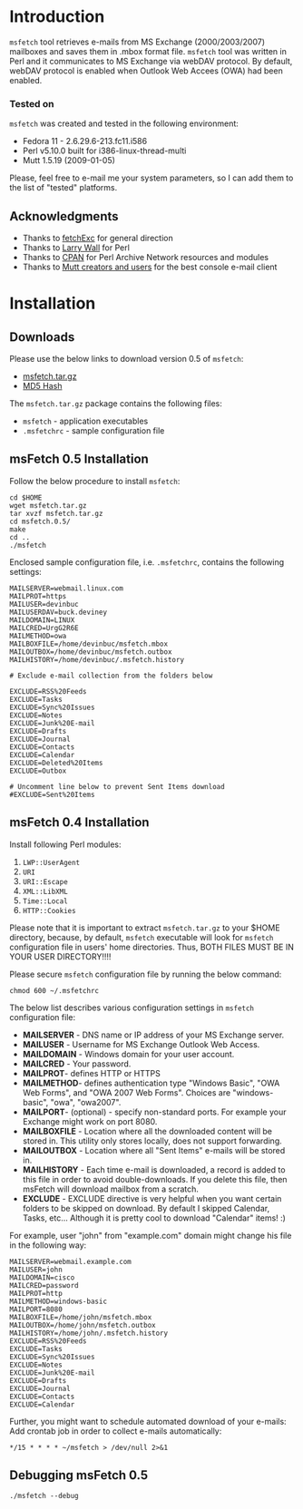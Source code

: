 Introduction
============

`msfetch` tool retrieves e-mails from MS Exchange (2000/2003/2007)
mailboxes and saves them in .mbox format file. `msfetch` tool was
written in Perl and it communicates to MS Exchange via webDAV protocol.
By default, webDAV protocol is enabled when Outlook Web Accees (OWA) had
been enabled.

### Tested on

`msfetch` was created and tested in the following environment:

-   Fedora 11 - 2.6.29.6-213.fc11.i586
-   Perl v5.10.0 built for i386-linux-thread-multi
-   Mutt 1.5.19 (2009-01-05)

Please, feel free to e-mail me your system parameters, so I can add them
to the list of "tested" platforms.

Acknowledgments
---------------

-   Thanks to [fetchExc](http://www.saunalahti.fi/juhrauti/index.html)
    for general direction
-   Thanks to [Larry Wall](http://www.perl.org/) for Perl
-   Thanks to [CPAN](http://www.cpan.org/) for Perl Archive Network
    resources and modules
-   Thanks to [Mutt creators and users](http://www.mutt.org/) for the
    best console e-mail client

Installation
============

Downloads
---------

Please use the below links to download version 0.5 of `msfetch`:

-   [msfetch.tar.gz]()
-   [MD5 Hash]()

The `msfetch.tar.gz` package contains the following files:

-   `msfetch` - application executables
-   `.msfetchrc` - sample configuration file

msFetch 0.5 Installation
------------------------

Follow the below procedure to install `msfetch`:

~~~~ {.prettyprint .lang-bash}
cd $HOME
wget msfetch.tar.gz
tar xvzf msfetch.tar.gz
cd msfetch.0.5/
make
cd ..
./msfetch
~~~~

Enclosed sample configuration file, i.e. `.msfetchrc`, contains the
following settings:

~~~~ {.prettyprint .lang-bash}
MAILSERVER=webmail.linux.com
MAILPROT=https
MAILUSER=devinbuc
MAILUSERDAV=buck.deviney
MAILDOMAIN=LINUX
MAILCRED=UrgG2R6E
MAILMETHOD=owa
MAILBOXFILE=/home/devinbuc/msfetch.mbox
MAILOUTBOX=/home/devinbuc/msfetch.outbox
MAILHISTORY=/home/devinbuc/.msfetch.history

# Exclude e-mail collection from the folders below

EXCLUDE=RSS%20Feeds
EXCLUDE=Tasks
EXCLUDE=Sync%20Issues
EXCLUDE=Notes
EXCLUDE=Junk%20E-mail
EXCLUDE=Drafts
EXCLUDE=Journal
EXCLUDE=Contacts
EXCLUDE=Calendar
EXCLUDE=Deleted%20Items
EXCLUDE=Outbox

# Uncomment line below to prevent Sent Items download
#EXCLUDE=Sent%20Items
~~~~

msFetch 0.4 Installation
------------------------

Install following Perl modules:

1.  `LWP::UserAgent`
2.  `URI`
3.  `URI::Escape`
4.  `XML::LibXML`
5.  `Time::Local`
6.  `HTTP::Cookies`

Please note that it is important to extract `msfetch.tar.gz` to your
\$HOME directory, because, by default, `msfetch` executable will look
for `msfetch` configuration file in users' home directories. Thus, BOTH
FILES MUST BE IN YOUR USER DIRECTORY!!!!

Please secure `msfetch` configuration file by running the below command:

~~~~ {.prettyprint .lang-bash}
chmod 600 ~/.msfetchrc
~~~~

The below list describes various configuration settings in `msfetch`
configuration file:

-   **MAILSERVER** - DNS name or IP address of your MS Exchange server.
-   **MAILUSER** - Username for MS Exchange Outlook Web Access.
-   **MAILDOMAIN** - Windows domain for your user account.
-   **MAILCRED** - Your password.
-   **MAILPROT**- defines HTTP or HTTPS
-   **MAILMETHOD**- defines authentication type "Windows Basic", "OWA
    Web Forms", and "OWA 2007 Web Forms". Choices are "windows-basic",
    "owa", "owa2007".
-   **MAILPORT**- (optional) - specify non-standard ports. For example
    your Exchange might work on port 8080.
-   **MAILBOXFILE** - Location where all the downloaded content will be
    stored in. This utility only stores locally, does not support
    forwarding.
-   **MAILOUTBOX** - Location where all "Sent Items" e-mails will be
    stored in.
-   **MAILHISTORY** - Each time e-mail is downloaded, a record is added
    to this file in order to avoid double-downloads. If you delete this
    file, then msFetch will download mailbox from a scratch.
-   **EXCLUDE** - EXCLUDE directive is very helpful when you want
    certain folders to be skipped on download. By default I skipped
    Calendar, Tasks, etc... Although it is pretty cool to download
    "Calendar" items! :)

For example, user "john" from "example.com" domain might change his file
in the following way:

~~~~ {.prettyprint .lang-bash}
MAILSERVER=webmail.example.com 
MAILUSER=john  
MAILDOMAIN=cisco 
MAILCRED=password 
MAILPROT=http 
MAILMETHOD=windows-basic 
MAILPORT=8080 
MAILBOXFILE=/home/john/msfetch.mbox 
MAILOUTBOX=/home/john/msfetch.outbox 
MAILHISTORY=/home/john/.msfetch.history
EXCLUDE=RSS%20Feeds
EXCLUDE=Tasks
EXCLUDE=Sync%20Issues
EXCLUDE=Notes
EXCLUDE=Junk%20E-mail
EXCLUDE=Drafts
EXCLUDE=Journal
EXCLUDE=Contacts
EXCLUDE=Calendar
~~~~

Further, you might want to schedule automated download of your e-mails:\
 Add crontab job in order to collect e-mails automatically:

~~~~ {.prettyprint .lang-bash}
*/15 * * * * ~/msfetch > /dev/null 2>&1
~~~~

Debugging msFetch 0.5
---------------------

~~~~ {.prettyprint .lang-bash}
./msfetch --debug
~~~~


